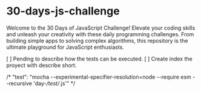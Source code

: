 # 30-days-js-challenge
Welcome to the 30 Days of JavaScript Challenge! Elevate your coding skills and unleash your creativity with these daily programming challenges. From building simple apps to solving complex algorithms, this repository is the ultimate playground for JavaScript enthusiasts.

[ ] Pending to describe how the tests can be executed.
[ ] Create index the proyect with describe short.


/* "test": "mocha --experimental-specifier-resolution=node --require esm --recursive 'day-*/test/*.js'" */
